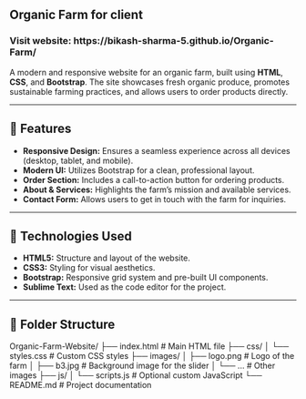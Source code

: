<h2>Organic Farm for client</h2>
<h3>Visit website: https://bikash-sharma-5.github.io/Organic-Farm/</h3>

A modern and responsive website for an organic farm, built using **HTML**, **CSS**, and **Bootstrap**. The site showcases fresh organic produce, promotes sustainable farming practices, and allows users to order products directly.

---

## 🌟 Features

- **Responsive Design:** Ensures a seamless experience across all devices (desktop, tablet, and mobile).
- **Modern UI:** Utilizes Bootstrap for a clean, professional layout.
- **Order Section:** Includes a call-to-action button for ordering products.
- **About & Services:** Highlights the farm’s mission and available services.
- **Contact Form:** Allows users to get in touch with the farm for inquiries.

---

## 🚀 Technologies Used

- **HTML5:** Structure and layout of the website.
- **CSS3:** Styling for visual aesthetics.
- **Bootstrap:** Responsive grid system and pre-built UI components.
- **Sublime Text:** Used as the code editor for the project.

---

## 📁 Folder Structure

Organic-Farm-Website/ ├── index.html # Main HTML file ├── css/ │ └── styles.css # Custom CSS styles ├── images/ │ ├── logo.png # Logo of the farm │ ├── b3.jpg # Background image for the slider │ └── ... # Other images ├── js/ │ └── scripts.js # Optional custom JavaScript └── README.md # Project documentation


